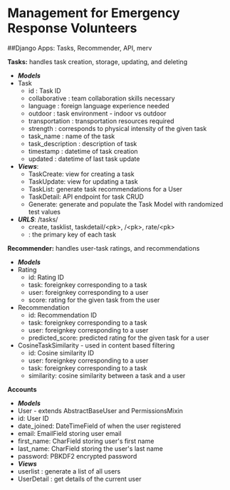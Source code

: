 # Management for Emergency Response Volunteers

##Django Apps: 
Tasks, Recommender, API, merv

**Tasks:** handles task creation, storage, updating, and deleting

  * ***Models*** 
   * Task
     * id : Task ID
     * collaborative : team collaboration skills necessary
     * language : foreign language experience needed
     * outdoor : task environment - indoor vs outdoor
     * transportation : transportation resources required
     * strength : corresponds to physical intensity of the given task
     * task_name : name of the task
     * task_description : description of task
     * timestamp : datetime of task creation
     * updated : datetime of last task update
  * ***Views***:
    * TaskCreate: view for creating a task
    * TaskUpdate: view for updating a task
    * TaskList: generate task recommendations for a User
    * TaskDetail: API endpoint for task CRUD
    * Generate: generate and populate the Task Model with randomized test values 
  * ***URLS***: /tasks/
    * create, tasklist, taskdetail/\<pk\>, /\<pk\>, rate/\<pk\>
    * <pk> : the primary key of each task
   
**Recommender:** handles user-task ratings, and recommendations
 * ***Models***
  * Rating
    * id: Rating ID
    * task: foreignkey corresponding to a task
    * user: foreignkey corresponding to a user
    * score: rating for the given task from the user
  * Recommendation
    * id: Recommendation ID
    * task: foreignkey corresponding to a task
    * user: foreignkey corresponding to a user
    * predicted_score: predicted rating for the given task for a user
  * CosineTaskSimilarity - used in content based filtering
    * id: Cosine similarity ID
    * user: foreignkey corresponding to a user
    * task: foreignkey corresponding to a task
    * similarity: cosine similarity between a task and a user

**Accounts**
 * ***Models***
  * User - extends AbstractBaseUser and PermissionsMixin
   * id: User ID
   * date_joined: DateTimeField of when the user registered
   * email: EmailField storing user email
   * first_name: CharField storing user's first name
   * last_name: CharField storing the user's last name
   * password: PBKDF2 encrypted password
  * ***Views***
   * userlist : generate a list of all users
   * UserDetail : get details of the current user
